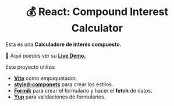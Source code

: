<div align='center'>

# 💰 React: Compound Interest Calculator

</div>

Esta es una **Calculadore de interés compuesto.**

🧩 Aquí puedes ver su [**Live Demo.**]()

Este proyecto utiliza:

- [**Vite**](https://vitejs.dev/) como empaquetador.
- [**styled-componets**](https://styled-components.com/) para crear los estilos.
- [**Formik**](https://formik.org/) para crear el formulario y hacer el **fetch** de datos.
- [**Yup**](https://www.npmjs.com/package/yup) para validaciones de formularios.
